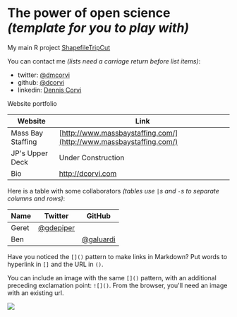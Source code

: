 # The power of open science *(template for you to play with)*

My main R project [ShapefileTripCut](https://github.com/dcorvi/ShapefileTripCut)

You can contact me *(lists need a carriage return before list items)*: 

- twitter: [@dmcorvi](https://twitter.com/dmcorvi)
- github: [@dcorvi](https://github.com/dcorvi)
- linkedin: [Dennis Corvi](https://www.linkedin.com/in/dcorvi)

Website portfolio

Website | Link 
-----|---------
Mass Bay Staffing | [http://www.massbaystaffing.com/](http://www.massbaystaffing.com/)
JP's Upper Deck | Under Construction
Bio |  http://dcorvi.com

Here is a table with some collaborators *(tables use `|`s and `-`s to separate columns and rows)*:

Name | Twitter | GitHub
-----|---------|--------
Geret | [@gdepiper](https://github.com/gdepiper)
Ben |  | [@galuardi](https://github.com/galuardi)

Have you noticed the `[]()` pattern to make links in Markdown? Put words to hyperlink in `[]` and the URL in `()`. 

You can include an image with the same `[]()` pattern, with an additional preceding exclamation point: `![]()`. From the browser, you'll need an image with an existing url. 

![](https://octodex.github.com/images/labtocat.png)

